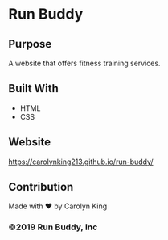 # Run Buddy

## Purpose
A website that offers fitness training services. 

## Built With 
* HTML 
* CSS

## Website
https://carolynking213.github.io/run-buddy/

## Contribution 
Made with ❤️ by Carolyn King

### ©️2019 Run Buddy, Inc 
